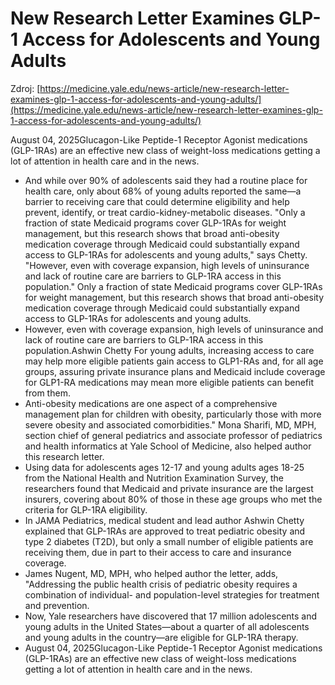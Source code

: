 # New Research Letter Examines GLP-1 Access for Adolescents and Young Adults

Zdroj: [https://medicine.yale.edu/news-article/new-research-letter-examines-glp-1-access-for-adolescents-and-young-adults/](https://medicine.yale.edu/news-article/new-research-letter-examines-glp-1-access-for-adolescents-and-young-adults/)

August 04, 2025Glucagon-Like Peptide-1 Receptor Agonist medications (GLP-1RAs) are an effective new class of weight-loss medications getting a lot of attention in health care and in the news.

- And while over 90% of adolescents said they had a routine place for health care, only about 68% of young adults reported the same—a barrier to receiving care that could determine eligibility and help prevent, identify, or treat cardio-kidney-metabolic diseases. "Only a fraction of state Medicaid programs cover GLP-1RAs for weight management, but this research shows that broad anti-obesity medication coverage through Medicaid could substantially expand access to GLP-1RAs for adolescents and young adults," says Chetty. "However, even with coverage expansion, high levels of uninsurance and lack of routine care are barriers to GLP-1RA access in this population." Only a fraction of state Medicaid programs cover GLP-1RAs for weight management, but this research shows that broad anti-obesity medication coverage through Medicaid could substantially expand access to GLP-1RAs for adolescents and young adults.
- However, even with coverage expansion, high levels of uninsurance and lack of routine care are barriers to GLP-1RA access in this population.Ashwin Chetty For young adults, increasing access to care may help more eligible patients gain access to GLP1-RAs and, for all age groups, assuring private insurance plans and Medicaid include coverage for GLP1-RA medications may mean more eligible patients can benefit from them.
- Anti-obesity medications are one aspect of a comprehensive management plan for children with obesity, particularly those with more severe obesity and associated comorbidities." Mona Sharifi, MD, MPH, section chief of general pediatrics and associate professor of pediatrics and health informatics at Yale School of Medicine, also helped author this research letter.
- Using data for adolescents ages 12-17 and young adults ages 18-25 from the National Health and Nutrition Examination Survey, the researchers found that Medicaid and private insurance are the largest insurers, covering about 80% of those in these age groups who met the criteria for GLP-1RA eligibility.
- In JAMA Pediatrics, medical student and lead author Ashwin Chetty explained that GLP-1RAs are approved to treat pediatric obesity and type 2 diabetes (T2D), but only a small number of eligible patients are receiving them, due in part to their access to care and insurance coverage.
- James Nugent, MD, MPH, who helped author the letter, adds, "Addressing the public health crisis of pediatric obesity requires a combination of individual- and population-level strategies for treatment and prevention.
- Now, Yale researchers have discovered that 17 million adolescents and young adults in the United States—about a quarter of all adolescents and young adults in the country—are eligible for GLP-1RA therapy.
- August 04, 2025Glucagon-Like Peptide-1 Receptor Agonist medications (GLP-1RAs) are an effective new class of weight-loss medications getting a lot of attention in health care and in the news.
